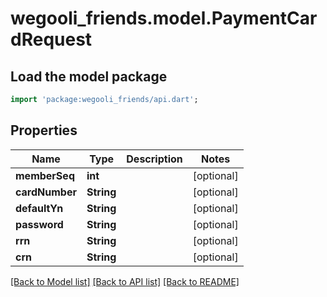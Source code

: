 # wegooli_friends.model.PaymentCardRequest

## Load the model package

```dart
import 'package:wegooli_friends/api.dart';
```

## Properties

| Name           | Type       | Description | Notes      |
| -------------- | ---------- | ----------- | ---------- |
| **memberSeq**  | **int**    |             | [optional] |
| **cardNumber** | **String** |             | [optional] |
| **defaultYn**  | **String** |             | [optional] |
| **password**   | **String** |             | [optional] |
| **rrn**        | **String** |             | [optional] |
| **crn**        | **String** |             | [optional] |

[[Back to Model list]](../../README.md#documentation-for-models)
[[Back to API list]](../../README.md#documentation-for-api-endpoints)
[[Back to README]](../../README.md)
